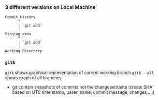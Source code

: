 ### 3 different versions on Local Machine


    Commit History
          ^
          | `git add`
          |
    Staging area
          ^
          | `git add`
          |
    Working Directory        


### `gitk`
`gitk` shows graphical representation of current working branch 
`gitk --all` shows graph of all branches 



- git contain snapshots of commits not the changeset/delta (create SHA based on UTC time stamp, uaser_name, commit message, changes,....)
